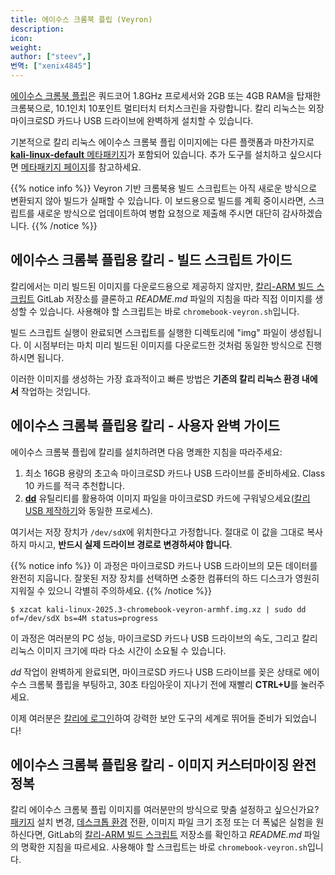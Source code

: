 ```yaml
---
title: 에이수스 크롬북 플립 (Veyron)
description:
icon:
weight:
author: ["steev",]
번역: ["xenix4845"]
---
```


[에이수스 크롬북 플립](https://www.asus.com/us/Notebooks/ASUS_Chromebook_Flip_C100PA/)은 쿼드코어 1.8GHz 프로세서와 2GB 또는 4GB RAM을 탑재한 크롬북으로, 10.1인치 10포인트 멀티터치 터치스크린을 자랑합니다. 칼리 리눅스는 외장 마이크로SD 카드나 USB 드라이브에 완벽하게 설치할 수 있습니다.

기본적으로 칼리 리눅스 에이수스 크롬북 플립 이미지에는 다른 플랫폼과 마찬가지로 [**kali-linux-default** 메타패키지](/docs/general-use/metapackages/)가 포함되어 있습니다. 추가 도구를 설치하고 싶으시다면 [메타패키지 페이지](/docs/general-use/metapackages/)를 참고하세요.

{{% notice info %}}
Veyron 기반 크롬북용 빌드 스크립트는 아직 새로운 방식으로 변환되지 않아 빌드가 실패할 수 있습니다. 이 보드용으로 빌드를 계획 중이시라면, 스크립트를 새로운 방식으로 업데이트하여 병합 요청으로 제출해 주시면 대단히 감사하겠습니다.
{{% /notice %}}

## 에이수스 크롬북 플립용 칼리 - 빌드 스크립트 가이드

칼리에서는 미리 빌드된 이미지를 다운로드용으로 제공하지 않지만, [칼리-ARM 빌드 스크립트](https://gitlab.com/kalilinux/build-scripts/kali-arm) GitLab 저장소를 클론하고 _README.md_ 파일의 지침을 따라 직접 이미지를 생성할 수 있습니다. 사용해야 할 스크립트는 바로 `chromebook-veyron.sh`입니다.

빌드 스크립트 실행이 완료되면 스크립트를 실행한 디렉토리에 "img" 파일이 생성됩니다. 이 시점부터는 마치 미리 빌드된 이미지를 다운로드한 것처럼 동일한 방식으로 진행하시면 됩니다.

이러한 이미지를 생성하는 가장 효과적이고 빠른 방법은 **기존의 칼리 리눅스 환경 내에서** 작업하는 것입니다.

## 에이수스 크롬북 플립용 칼리 - 사용자 완벽 가이드

에이수스 크롬북 플립에 칼리를 설치하려면 다음 명쾌한 지침을 따라주세요:

1. 최소 16GB 용량의 초고속 마이크로SD 카드나 USB 드라이브를 준비하세요. Class 10 카드를 적극 추천합니다.
2. **[dd](https://manpages.debian.org/testing/coreutils/dd.1.en.html)** 유틸리티를 활용하여 이미지 파일을 마이크로SD 카드에 구워넣으세요([칼리 USB 제작하기](/docs/usb/live-usb-install-with-windows/)와 동일한 프로세스).

여기서는 저장 장치가 `/dev/sdX`에 위치한다고 가정합니다. 절대로 이 값을 그대로 복사하지 마시고, **반드시 실제 드라이브 경로로 변경하셔야 합니다**.

{{% notice info %}}
이 과정은 마이크로SD 카드나 USB 드라이브의 모든 데이터를 완전히 지웁니다. 잘못된 저장 장치를 선택하면 소중한 컴퓨터의 하드 디스크가 영원히 지워질 수 있으니 각별히 주의하세요.
{{% /notice %}}

```console
$ xzcat kali-linux-2025.3-chromebook-veyron-armhf.img.xz | sudo dd of=/dev/sdX bs=4M status=progress
```

이 과정은 여러분의 PC 성능, 마이크로SD 카드나 USB 드라이브의 속도, 그리고 칼리 리눅스 이미지 크기에 따라 다소 시간이 소요될 수 있습니다.

_dd_ 작업이 완벽하게 완료되면, 마이크로SD 카드나 USB 드라이브를 꽂은 상태로 에이수스 크롬북 플립을 부팅하고, 30초 타임아웃이 지나기 전에 재빨리 **CTRL+U**를 눌러주세요.

이제 여러분은 [칼리에 로그인](/docs/introduction/default-credentials/)하여 강력한 보안 도구의 세계로 뛰어들 준비가 되었습니다!

## 에이수스 크롬북 플립용 칼리 - 이미지 커스터마이징 완전정복

칼리 에이수스 크롬북 플립 이미지를 여러분만의 방식으로 맞춤 설정하고 싶으신가요? [패키지](/docs/general-use/metapackages/) 설치 변경, [데스크톱 환경](/docs/general-use/switching-desktop-environments/) 전환, 이미지 파일 크기 조정 또는 더 폭넓은 실험을 원하신다면, GitLab의 [칼리-ARM 빌드 스크립트](https://gitlab.com/kalilinux/build-scripts/kali-arm) 저장소를 확인하고 _README.md_ 파일의 명확한 지침을 따르세요. 사용해야 할 스크립트는 바로 `chromebook-veyron.sh`입니다.
